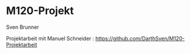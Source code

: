 # M120-Projekt
Sven Brunner


Projektarbeit mit Manuel Schneider : 
https://github.com/DarthSven/M120-Projektarbeit

